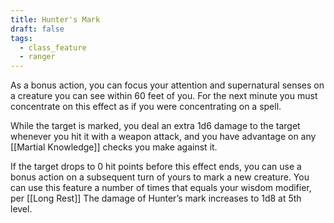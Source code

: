 ```yaml
---
title: Hunter's Mark
draft: false
tags:
  - class_feature
  - ranger
---
```

As a bonus action, you can focus your attention and supernatural senses on a creature you can see within 60 feet of you. For the next minute you must concentrate on this effect as if you were concentrating on a spell. 

While the target is marked, you deal an extra 1d6 damage to the target whenever you hit it with a weapon attack, and you have advantage on any [[Martial Knowledge]] checks you make against it. 

If the target drops to 0 hit points before this effect ends, you can use a bonus action on a subsequent turn of yours to mark a new creature. You can use this feature a number of times that equals your wisdom modifier, per [[Long Rest]]
The damage of Hunter’s mark increases to 1d8 at 5th level.